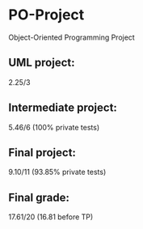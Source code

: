 # PO-Project
Object-Oriented Programming Project



## UML project:
2.25/3

## Intermediate project:
5.46/6 (100% private tests)

## Final project:
9.10/11 (93.85% private tests)

## Final grade:
17.61/20 (16.81 before TP)
